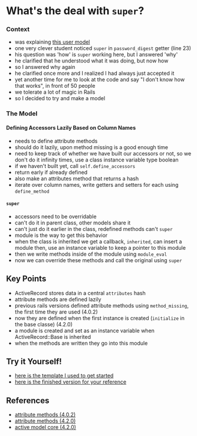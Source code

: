# What's the deal with `super`?

### Context
* was explaining [this user model][user_model]
* one very clever student noticed `super` in `password_digest` getter
  (line 23)
* his question was 'how' is `super` working here, but I answered 'why'
* he clarified that he understood what it was doing, but now how
* so I answered why again
* he clarified once more and I realized I had always just accepted it
* yet another time for me to look at the code and say "I don't know how
  that works", in front of 50 people
* we tolerate a lot of magic in Rails
* so I decided to try and make a model

### The Model

#### Defining Accessors Lazily Based on Column Names
* needs to define attribute methods
* should do it lazily, upon method missing is a good enough time
* need to keep track of whether we have built our accessors or not, so
  we don't do it infinity times, use a class instance variable type boolean
* if we haven't built yet, call `self.define_accessors`
* return early if already defined
* also make an attributes method that returns a hash
* iterate over column names, write getters and setters for each using
  `define_method`

#### `super`
* accessors need to be overridable
* can't do it in parent class, other models share it
* can't just do it earlier in the class, redefined methods can't `super`
* module is the way to get this behavior
* when the class is inherited we get a callback, `inherited`, can insert a module
  then, use an instance variable to keep a pointer to this module
* then we write methods inside of the module using `module_eval`
* now we can override these methods and call the original using `super`

## Key Points
* ActiveRecord stores data in a central `attributes` hash
* attribute methods are defined lazily
* previous rails versions defined attribute methods using `method_missing`, 
  the first time they are used (4.0.2)
* now they are defined when the first instance is created (`initialize`
  in the base classe) (4.2.0)
* a module is created and set as an
  instance variable when ActiveRecord::Base is inherited
* when the methods are written they go into this module

## Try it Yourself!
* [here is the template I used to get started][blank_sm]
* [here is the finished version for your reference][completed_sm]


## References
* [attribute methods (4.0.2)][methods_4_0_2]
* [attribute methods (4.2.0)][methods_4_2_0]
* [active model core (4.2.0)][core]

[methods_4_0_2]: https://github.com/rails/rails/blob/4-0-stable/activerecord/lib/active_record/attribute_methods.rb
[methods_4_2_0]: https://github.com/rails/rails/blob/4-2-stable/activerecord/lib/active_record/attribute_methods.rb 
[core]: https://github.com/rails/rails/blob/4-2-stable/activerecord/lib/active_record/core.rb
[user_model]: app/models/user.rb
[blank_sm]: super_model.rb
[completed_sm]: super_model_complete.rb
